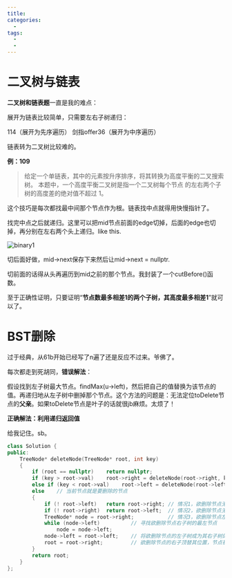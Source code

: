 ```yaml
---
title: 
categories:
  - 
tags:
  - 
  - 
---
```


# 二叉树与链表

**二叉树和链表题**一直是我的难点：

展开为链表比较简单，只需要左右子树递归：

114（展开为先序遍历） 剑指offer36（展开为中序遍历）

链表转为二叉树比较难的。

**例：109** 
>给定一个单链表，其中的元素按升序排序，将其转换为高度平衡的二叉搜索树。
本题中，一个高度平衡二叉树是指一个二叉树每个节点 的左右两个子树的高度差的绝对值不超过 1。

这个技巧是每次都找最中间那个节点作为根。链表找中点就得用快慢指针了。

找完中点之后就递归。这里可以把mid节点前面的edge切掉，后面的edge也切掉，再分别在左右两个头上递归。like this.

![binary1](/Users/apple/yuhengfdada.github.io/assets/lcjx/binary1.png)

切后面好做，mid->next保存下来然后让mid->next = nullptr.

切前面的话得从头再遍历到mid之前的那个节点。我封装了一个cutBefore()函数。

至于正确性证明，只要证明“**节点数最多相差1的两个子树，其高度最多相差1**”就可以了。

# BST删除

过于经典，从61b开始已经写了n遍了还是反应不过来。爷佛了。

每次都走到死胡同，**错误解法**：

假设找到左子树最大节点。findMax(u->left)，然后把自己的值替换为该节点的值。再递归地从左子树中删掉那个节点。这个方法的问题是：无法定位toDelete节点的**父亲**。如果toDelete节点是叶子的话就很jb麻烦。太烦了！

**正确解法：利用递归返回值**

给我记住。sb。

```cpp
class Solution {
public:
    TreeNode* deleteNode(TreeNode* root, int key) 
    {
        if (root == nullptr)    return nullptr;
        if (key > root->val)    root->right = deleteNode(root->right, key);     // 去右子树删除
        else if (key < root->val)    root->left = deleteNode(root->left, key);  // 去左子树删除
        else    // 当前节点就是要删除的节点
        {
            if (! root->left)   return root->right; // 情况1，欲删除节点无左子
            if (! root->right)  return root->left;  // 情况2，欲删除节点无右子
            TreeNode* node = root->right;           // 情况3，欲删除节点左右子都有 
            while (node->left)          // 寻找欲删除节点右子树的最左节点
                node = node->left;
            node->left = root->left;    // 将欲删除节点的左子树成为其右子树的最左节点的左子树
            root = root->right;         // 欲删除节点的右子顶替其位置，节点被删除
        }
        return root;    
    }
};
```





